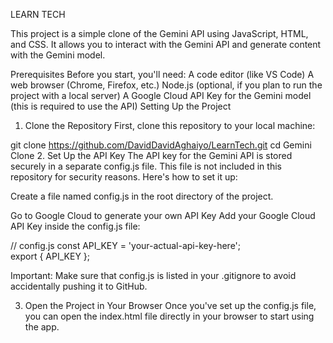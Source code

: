 LEARN TECH

This project is a simple clone of the Gemini API using JavaScript, HTML, and CSS. It allows you to interact with the Gemini API and generate content with the Gemini model.

Prerequisites
Before you start, you'll need:
A code editor (like VS Code)
A web browser (Chrome, Firefox, etc.)
Node.js (optional, if you plan to run the project with a local server)
A Google Cloud API Key for the Gemini model (this is required to use the API)
Setting Up the Project

1. Clone the Repository
   First, clone this repository to your local machine:

git clone https://github.com/DavidDavidAghaiyo/LearnTech.git
cd Gemini Clone 2. Set Up the API Key
The API key for the Gemini API is stored securely in a separate config.js file. This file is not included in this repository for security reasons. Here's how to set it up:

Create a file named config.js in the root directory of the project.

Go to Google Cloud to generate your own API Key
Add your Google Cloud API Key inside the config.js file:

// config.js
const API_KEY = 'your-actual-api-key-here';  
export { API_KEY };

Important: Make sure that config.js is listed in your .gitignore to avoid accidentally pushing it to GitHub.

3. Open the Project in Your Browser
   Once you've set up the config.js file, you can open the index.html file directly in your browser to start using the app.

